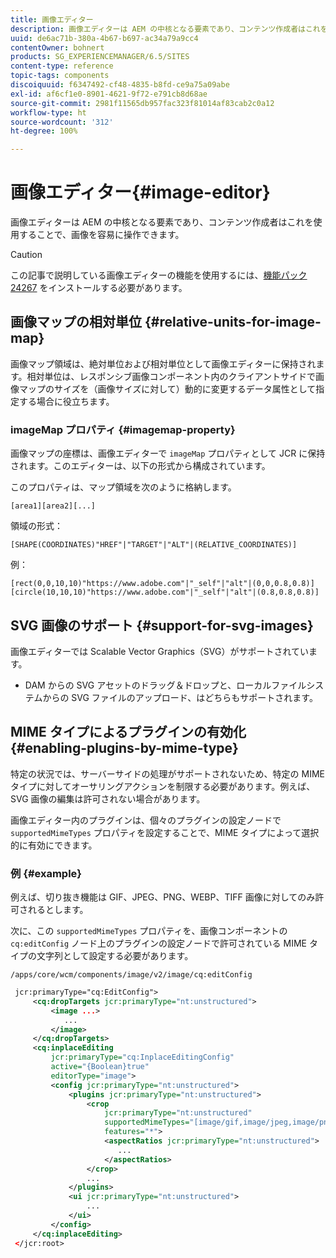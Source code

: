 ```yaml
---
title: 画像エディター
description: 画像エディターは AEM の中核となる要素であり、コンテンツ作成者はこれを使用することで、画像を容易に操作できます。
uuid: de6ac71b-380a-4b67-b697-ac34a79a9cc4
contentOwner: bohnert
products: SG_EXPERIENCEMANAGER/6.5/SITES
content-type: reference
topic-tags: components
discoiquuid: f6347492-cf48-4835-b8fd-ce9a75a09abe
exl-id: af6cf1e0-8901-4621-9f72-e791cb8d68ae
source-git-commit: 2981f11565db957fac323f81014af83cab2c0a12
workflow-type: ht
source-wordcount: '312'
ht-degree: 100%

---
```


# 画像エディター{#image-editor}

画像エディターは AEM の中核となる要素であり、コンテンツ作成者はこれを使用することで、画像を容易に操作できます。

>[!CAUTION]
>
>この記事で説明している画像エディターの機能を使用するには、[機能パック 24267](https://experience.adobe.com/jp/downloads/content/software-distribution/en/aem.html?package=/content/software-distribution/en/details.html/content/dam/aem/public/adobe/packages/cq640/featurepack/cq-6.4.0-featurepack-24267) をインストールする必要があります。

## 画像マップの相対単位 {#relative-units-for-image-map}

画像マップ領域は、絶対単位および相対単位として画像エディターに保持されます。相対単位は、レスポンシブ画像コンポーネント内のクライアントサイドで画像マップのサイズを（画像サイズに対して）動的に変更するデータ属性として指定する場合に役立ちます。

### imageMap プロパティ {#imagemap-property}

画像マップの座標は、画像エディターで `imageMap` プロパティとして JCR に保持されます。このエディターは、以下の形式から構成されています。

このプロパティは、マップ領域を次のように格納します。

`[area1][area2][...]`

領域の形式：

`[SHAPE(COORDINATES)"HREF"|"TARGET"|"ALT"|(RELATIVE_COORDINATES)]`

例：

`[rect(0,0,10,10)"https://www.adobe.com"|"_self"|"alt"|(0,0,0.8,0.8)]`
`[circle(10,10,10)"https://www.adobe.com"|"_self"|"alt"|(0.8,0.8,0.8)]`

## SVG 画像のサポート {#support-for-svg-images}

画像エディターでは Scalable Vector Graphics（SVG）がサポートされています。

* DAM からの SVG アセットのドラッグ＆ドロップと、ローカルファイルシステムからの SVG ファイルのアップロード、はどちらもサポートされます。

## MIME タイプによるプラグインの有効化 {#enabling-plugins-by-mime-type}

特定の状況では、サーバーサイドの処理がサポートされないため、特定の MIME タイプに対してオーサリングアクションを制限する必要があります。例えば、SVG 画像の編集は許可されない場合があります。

画像エディター内のプラグインは、個々のプラグインの設定ノードで `supportedMimeTypes` プロパティを設定することで、MIME タイプによって選択的に有効にできます。

### 例 {#example}

例えば、切り抜き機能は GIF、JPEG、PNG、WEBP、TIFF 画像に対してのみ許可されるとします。

次に、この `supportedMimeTypes` プロパティを、画像コンポーネントの `cq:editConfig` ノード上のプラグインの設定ノードで許可されている MIME タイプの文字列として設定する必要があります。

`/apps/core/wcm/components/image/v2/image/cq:editConfig`

```xml
 jcr:primaryType="cq:EditConfig">
     <cq:dropTargets jcr:primaryType="nt:unstructured">
         <image ...>
            ...
         </image>
     </cq:dropTargets>
     <cq:inplaceEditing
         jcr:primaryType="cq:InplaceEditingConfig"
         active="{Boolean}true"
         editorType="image">
         <config jcr:primaryType="nt:unstructured">
             <plugins jcr:primaryType="nt:unstructured">
                 <crop
                     jcr:primaryType="nt:unstructured"
                     supportedMimeTypes="[image/gif,image/jpeg,image/png,image/webp,image/tiff]"
                     features="*">
                     <aspectRatios jcr:primaryType="nt:unstructured">
                        ...
                     </aspectRatios>
                 </crop>
                 ...
             </plugins>
             <ui jcr:primaryType="nt:unstructured">
                 ...
             </ui>
         </config>
     </cq:inplaceEditing>
 </jcr:root>
```
